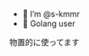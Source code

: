 - 👋  I’m @s-kmmr
- 👀 Golang user

物置的に使ってます

<!---
s-kmmr/s-kmmr is a ✨ special ✨ repository because its `README.md` (this file) appears on your GitHub profile.
You can click the Preview link to take a look at your changes.
--->
